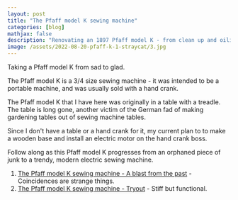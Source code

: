 ```yaml
---
layout: post
title: "The Pfaff model K sewing machine"
categories: [blog]
mathjax: false
description: "Renovating an 1897 Pfaff model K - from clean up and oiling, through a new base, to an electric motor."
image: /assets/2022-08-20-pfaff-k-1-straycat/3.jpg
---
```

Taking a Pfaff model K from sad to glad.

The Pfaff model K is a 3/4 size sewing machine - it was intended to be a portable machine, and was usually sold with a hand crank.

The Pfaff model K that I have here was originally in a table with a treadle.  The table is long gone, another victim of the German fad of making gardening tables out of sewing machine tables.

Since I don't have a table or a hand crank for it, my current plan to to make a wooden base and install an electric motor on the hand crank boss.

Follow along as this Pfaff model K progresses from an orphaned piece of junk to a trendy, modern electric sewing machine.

1. [The Pfaff model K sewing machine - A blast from the past](pfaff-k-1-straycat) - Coincidences are strange things.
2. [The Pfaff model K sewing machine - Tryout](pfaff-k-2) - Stiff but functional.
